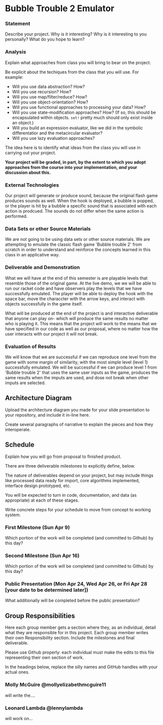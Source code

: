 # Bubble Trouble 2 Emulator

### Statement
Describe your project. Why is it interesting? Why is it interesting to you personally? What do you hope to learn? 

### Analysis
Explain what approaches from class you will bring to bear on the project.

Be explicit about the techiques from the class that you will use. For example:

- Will you use data abstraction? How?
- Will you use recursion? How?
- Will you use map/filter/reduce? How? 
- Will you use object-orientation? How?
- Will you use functional approaches to processing your data? How?
- Will you use state-modification approaches? How? (If so, this should be encapsulated within objects. `set!` pretty much should only exist inside an object.)
- Will you build an expression evaluator, like we did in the symbolic differentatior and the metacircular evaluator?
- Will you use lazy evaluation approaches?

The idea here is to identify what ideas from the class you will use in carrying out your project. 

**Your project will be graded, in part, by the extent to which you adopt approaches from the course into your implementation, _and_ your discussion about this.**

### External Technologies
Our project will generate or produce sound, because the original flash game produces sounds as well. When the hook is deployed, 
a bubble is popped, or the player is hit by a bubble a specific sound that is associated with each action is prodcued. The sounds do 
not differ when the same action is performed. 

### Data Sets or other Source Materials
We are not going to be using data sets or other source materials. We are attempting to emulate the classic flash game 'Bubble trouble 2'
from scratch in order to understand and reinforce the concepts learned in this class in an applicative way. 

### Deliverable and Demonstration

What we will have at the end of this semester is are playable levels that resemble those of the original game. At the live demo, we 
we will be able to run our racket code and have observers play the levels that we have successfully emulated. The player will be able 
to deploy the hook with the space bar, move the characcter with the arrow keys, and interact with objects successfully in the game 
itself. 

What will be produced at the end of the project is and interactive deliverable that anyone can play on- which will produce the same 
results no matter who is playing it. This means that the project will work to the means that we have specified in our code as well 
as our proposal, where no matter how the user interacts with our project it will not break. 

### Evaluation of Results
We will know that we are successful if we can reproduce one level from the game with some margin of similarity, with the most
simple level (level 1) successfully emulated. We will be successful if we can produce level 1 from 'Bubble trouble 2' that uses the 
same user inputs as the game, produces the same results when the imputs are used, and dose not break when other imputs are selected. 

## Architecture Diagram
Upload the architecture diagram you made for your slide presentation to your repository, and include it in-line here.

Create several paragraphs of narrative to explain the pieces and how they interoperate.

## Schedule
Explain how you will go from proposal to finished product. 

There are three deliverable milestones to explicitly define, below.

The nature of deliverables depend on your project, but may include things like processed data ready for import, core algorithms implemented, interface design prototyped, etc. 

You will be expected to turn in code, documentation, and data (as appropriate) at each of these stages.

Write concrete steps for your schedule to move from concept to working system. 

### First Milestone (Sun Apr 9)
Which portion of the work will be completed (and committed to Github) by this day? 

### Second Milestone (Sun Apr 16)
Which portion of the work will be completed (and committed to Github) by this day?  

### Public Presentation (Mon Apr 24, Wed Apr 26, or Fri Apr 28 [your date to be determined later])
What additionally will be completed before the public presentation?

## Group Responsibilities
Here each group member gets a section where they, as an individual, detail what they are responsible for in this project. Each group member writes their own Responsibility section. Include the milestones and final deliverable.

Please use Github properly: each individual must make the edits to this file representing their own section of work.



In the headings below, replace the silly names and GitHub handles with your actual ones.

### Molly McGuire @mollyelizabethmcguire11
will write the....

### Leonard Lambda @lennylambda
will work on... 
